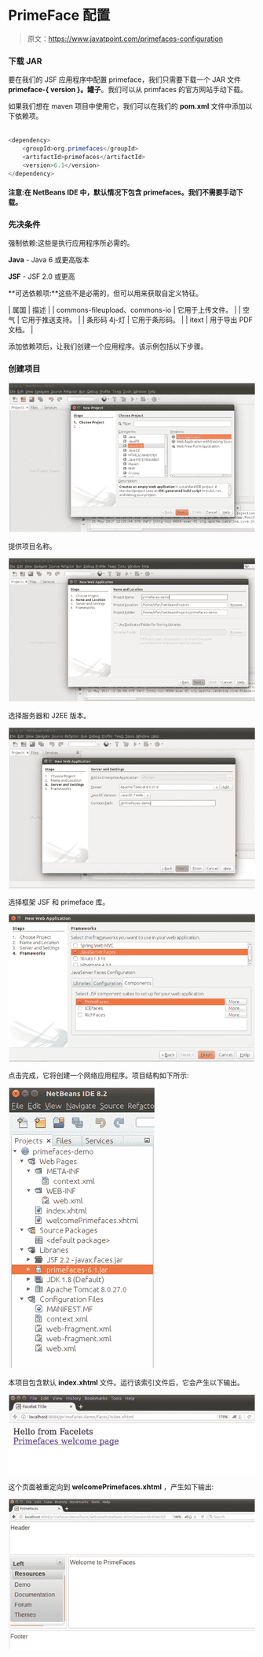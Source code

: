 # PrimeFace 配置

> 原文：<https://www.javatpoint.com/primefaces-configuration>

### 下载 JAR

要在我们的 JSF 应用程序中配置 primeface，我们只需要下载一个 JAR 文件**primeface-{ version }。罐子**。我们可以从 primfaces 的官方网站手动下载。

如果我们想在 maven 项目中使用它，我们可以在我们的 **pom.xml** 文件中添加以下依赖项。

```java

<dependency>
	<groupId>org.primefaces</groupId>
	<artifactId>primefaces</artifactId>
	<version>6.1</version>
</dependency>

```

#### 注意:在 NetBeans IDE 中，默认情况下包含 primefaces。我们不需要手动下载。

### 先决条件

强制依赖:这些是执行应用程序所必需的。

**Java** - Java 6 或更高版本

**JSF** - JSF 2.0 或更高

**可选依赖项:**这些不是必需的，但可以用来获取自定义特征。

| 属国 | 描述 |
| commons-fileupload、commons-io | 它用于上传文件。 |
| 空气 | 它用于推送支持。 |
| 条形码 4j-灯 | 它用于条形码。 |
| itext | 用于导出 PDF 文档。 |

添加依赖项后，让我们创建一个应用程序。该示例包括以下步骤。

### 创建项目

![PrimeFaces Configuration 1](img/e7d9408cfb784d1c238e691573dcd2e3.png)

提供项目名称。

![PrimeFaces Configuration 2](img/3bcae03e1e069764b001b1c7c04142f8.png)

选择服务器和 J2EE 版本。

![PrimeFaces Configuration 3](img/3fa13c9a16d04d78bc2deae92d7545f4.png)

选择框架 JSF 和 primeface 库。

![PrimeFaces Configuration 4](img/3deff4d79a53c1c6247bf186ee4833c1.png)

点击完成，它将创建一个网络应用程序。项目结构如下所示:

![PrimeFaces Configuration 5](img/e832c86211933d96810fb708390cc3c2.png)

本项目包含默认 **index.xhtml** 文件。运行该索引文件后，它会产生以下输出。

![PrimeFaces Configuration 6](img/0f2e6e2a4b73ffd3889f94f56da2048f.png)

这个页面被重定向到 **welcomePrimefaces.xhtml** ，产生如下输出:

![PrimeFaces Configuration 7](img/356bbe6af07ff16ef08b0c7dd316d4d2.png)